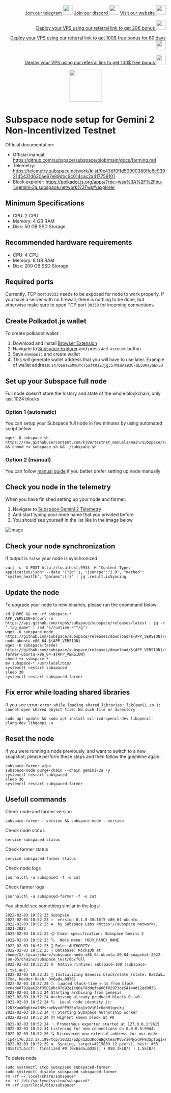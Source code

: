 <p style="font-size:14px" align="right">
<a href="https://t.me/kjnotes" target="_blank">Join our telegram <img src="https://user-images.githubusercontent.com/50621007/183283867-56b4d69f-bc6e-4939-b00a-72aa019d1aea.png" width="30"/></a>
<a href="https://discord.gg/JqQNcwff2e" target="_blank">Join our discord <img src="https://user-images.githubusercontent.com/50621007/176236430-53b0f4de-41ff-41f7-92a1-4233890a90c8.png" width="30"/></a>
<a href="https://kjnodes.com/" target="_blank">Visit our website <img src="https://user-images.githubusercontent.com/50621007/168689709-7e537ca6-b6b8-4adc-9bd0-186ea4ea4aed.png" width="30"/></a>
</p>

<p style="font-size:14px" align="right">
<a href="https://hetzner.cloud/?ref=y8pQKS2nNy7i" target="_blank">Deploy your VPS using our referral link to get 20€ bonus <img src="https://user-images.githubusercontent.com/50621007/174612278-11716b2a-d662-487e-8085-3686278dd869.png" width="30"/></a>
</p>
<p style="font-size:14px" align="right">
<a href="https://m.do.co/c/17b61545ca3a" target="_blank">Deploy your VPS using our referral link to get 100$ free bonus for 60 days <img src="https://user-images.githubusercontent.com/50621007/183284313-adf81164-6db4-4284-9ea0-bcb841936350.png" width="30"/></a>
</p>
<p style="font-size:14px" align="right">
<a href="https://www.vultr.com/?ref=7418642" target="_blank">Deploy your VPS using our referral link to get 100$ free bonus <img src="https://user-images.githubusercontent.com/50621007/183284971-86057dc2-2009-4d40-a1d4-f0901637033a.png" width="30"/></a>
</p>

<p align="center">
  <img height="100" height="auto" src="https://user-images.githubusercontent.com/50621007/171398816-7e0432f4-4d39-42ad-a72e-cd8dd008028f.png">
</p>

# Subspace node setup for Gemini 2 Non-Incentivized Testnet

Official documentation:
- Official manual: https://github.com/subspace/subspace/blob/main/docs/farming.md
- Telemetry: https://telemetry.subspace.network/#list/0x43d10ffd50990380ffe6c9392145431d630ae67e89dbc9c014cac2a417759101
- Block explorer: https://polkadot.js.org/apps/?rpc=wss%3A%2F%2Feu-1.gemini-2a.subspace.network%2Fws#/explorer

## Minimum Specifications
- CPU: 2 CPU
- Memory: 4 GB RAM
- Disk: 50 GB SSD Storage

## Recommended hardware requirements
- CPU: 4 CPU
- Memory: 8 GB RAM
- Disk: 200 GB SSD Storage

## Required ports
Currently, TCP port `30333` needs to be exposed for node to work properly.
If you have a server with no firewall, there is nothing to be done, but otherwise make sure to open TCP port `30333` for incoming connections.

## Create Polkadot.js wallet
To create polkadot wallet:
1. Download and install [Browser Extension](https://polkadot.js.org/extension/)
2. Navigate to [Subspace Explorer](https://polkadot.js.org/apps/?rpc=wss%3A%2F%2Feu-1.gemini-2a.subspace.network%2Fws#/accounts) and press `Add account` button
3. Save `mnemonic` and create wallet
4. This will generate wallet address that you will have to use later. Example of wallet address: `st7QseTESMmUYcT5aftRJZ3jg357MsaAa93CFQL5UKsyGEk53`

## Set up your Subspace full node
Full node doesn't store the history and state of the whole blockchain, only last 1024 blocks
### Option 1 (automatic)
You can setup your Subspace full node in few minutes by using automated script below
```
wget -O subspace.sh https://raw.githubusercontent.com/kj89/testnet_manuals/main/subspace/subspace.sh && chmod +x subspace.sh && ./subspace.sh
```

### Option 2 (manual)
You can follow [manual guide](https://github.com/kj89/testnet_manuals/blob/main/subspace/manual_install_fullnode.md) if you better prefer setting up node manually

## Check you node in the telemetry
When you have finished setting up your node and farmer:
1. Navigate to [Subspace Gemini 2 Telemetry](https://telemetry.subspace.network/#list/0x43d10ffd50990380ffe6c9392145431d630ae67e89dbc9c014cac2a417759101)
2. And start typing your node name that you privided before
3. You should see yourself in the list like in the image below

![image](https://user-images.githubusercontent.com/50621007/171700021-8997d43b-408f-4275-982f-60896b0df8fb.png)

## Check your node synchronization
If output is `false` your node is synchronized
```
curl -s -X POST http://localhost:9933 -H "Content-Type: application/json" --data '{"id":1, "jsonrpc":"2.0", "method": "system_health", "params":[]}' | jq .result.isSyncing
```

## Update the node
To upgrade your node to new binaries, please run the coommand below:
```
cd $HOME && rm -rf subspace-*
APP_VERSION=$(curl -s https://api.github.com/repos/subspace/subspace/releases/latest | jq -r ".tag_name" | sed "s/runtime-/""/g")
wget -O subspace-node https://github.com/subspace/subspace/releases/download/${APP_VERSION}/subspace-node-ubuntu-x86_64-${APP_VERSION}
wget -O subspace-farmer https://github.com/subspace/subspace/releases/download/${APP_VERSION}/subspace-farmer-ubuntu-x86_64-${APP_VERSION}
chmod +x subspace-*
mv subspace-* /usr/local/bin/
systemctl restart subspaced
sleep 30
systemctl restart subspaced-farmer
```

## Fix error while loading shared libraries
If you see error: `error while loading shared libraries: libOpenCL.so.1: cannot open shared object file: No such file or directory`
```
sudo apt update && sudo apt install ocl-icd-opencl-dev libopencl-clang-dev libgomp1 -y
```

## Reset the node
If you were running a node previously, and want to switch to a new snapshot, please perform these steps and then follow the guideline again:
```
subspace-farmer wipe
subspace-node purge-chain --chain gemini-2a -y
systemctl restart subspaced
sleep 30
systemctl restart subspaced-farmer
```

## Usefull commands
Check node and farmer version
```
subspace-farmer --version && subspace-node --version
```

Check node status
```
service subspaced status
```

Check farmer status
```
service subspaced-farmer status
```

Check node logs
```
journalctl -u subspaced -f -o cat
```

Check farmer logs
```
journalctl -u subspaced-farmer -f -o cat
```

You should see something similar in the logs:
```
2022-02-03 10:52:23 Subspace
2022-02-03 10:52:23 ✌️  version 0.1.0-35cf6f5-x86_64-ubuntu
2022-02-03 10:52:23 ❤️  by Subspace Labs <https://subspace.network>, 2021-2022
2022-02-03 10:52:23 📋 Chain specification: Subspace Gemini 2
2022-02-03 10:52:23 🏷  Node name: YOUR_FANCY_NAME
2022-02-03 10:52:23 👤 Role: AUTHORITY
2022-02-03 10:52:23 💾 Database: RocksDb at /home/X/.local/share/subspace-node-x86_64-ubuntu-20.04-snapshot-2022-jan-05/chains/subspace_test/db/full
2022-02-03 10:52:23 ⛓  Native runtime: subspace-100 (subspace-1.tx1.au1)
2022-02-03 10:52:23 🔨 Initializing Genesis block/state (state: 0x22a5…17ea, header-hash: 0x6ada…0d38)
2022-02-03 10:52:24 ⏱  Loaded block-time = 1s from block 0x6ada0792ea62bf3501abc87d92e1ce0e78ddefba66f02973de54144d12ed0d38
2022-02-03 10:52:24 Starting archiving from genesis
2022-02-03 10:52:24 Archiving already produced blocks 0..=0
2022-02-03 10:52:24 🏷  Local node identity is: 12D3KooWBgKtea7MVvraeNyxdPF935pToq1x9VjR1rDeNH1qecXu
2022-02-03 10:52:24 🧑‍🌾 Starting Subspace Authorship worker
2022-02-03 10:52:24 📦 Highest known block at #0
2022-02-03 10:52:24 〽️ Prometheus exporter started at 127.0.0.1:9615
2022-02-03 10:52:24 Listening for new connections on 0.0.0.0:9944.
2022-02-03 10:52:26 🔍 Discovered new external address for our node: /ip4/176.233.17.199/tcp/30333/p2p/12D3KooWBgKtea7MVvraeNyxdPF935pToq1x9VjR1rDeNH1qecXu
2022-02-03 10:52:29 ⚙️  Syncing, target=#215883 (2 peers), best: #55 (0xafc7…bccf), finalized #0 (0x6ada…0d38), ⬇ 850.1kiB/s ⬆ 1.5kiB/s
```

To delete node
```
sudo systemctl stop subspaced subspaced-farmer
sudo systemctl disable subspaced subspaced-farmer
rm -rf ~/.local/share/subspace*
rm -rf /etc/systemd/system/subspaced*
rm -rf /usr/local/bin/subspace*
```

